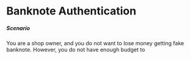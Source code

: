 # Banknote Authentication
##### Scenario
You are a shop owner, and you do not want to lose money getting fake banknote. However, you do not have enough budget to 
